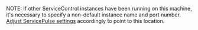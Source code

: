 NOTE: If other ServiceControl instances have been running on this machine, it's necessary to specify a non-default instance name and port number. [Adjust ServicePulse settings](/servicepulse/host-config.md#configuring-connections-via-the-servicepulse-ui) accordingly to point to this location.
